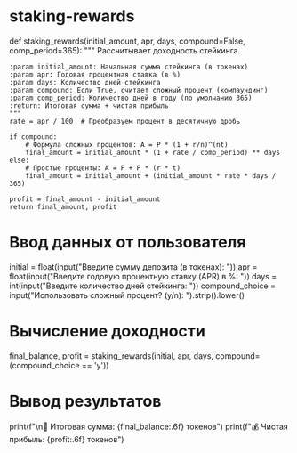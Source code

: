 # staking-rewards
def staking_rewards(initial_amount, apr, days, compound=False, comp_period=365):
    """
    Рассчитывает доходность стейкинга.
    
    :param initial_amount: Начальная сумма стейкинга (в токенах)
    :param apr: Годовая процентная ставка (в %)
    :param days: Количество дней стейкинга
    :param compound: Если True, считает сложный процент (компаундинг)
    :param comp_period: Количество дней в году (по умолчанию 365)
    :return: Итоговая сумма + чистая прибыль
    """
    rate = apr / 100  # Преобразуем процент в десятичную дробь
    
    if compound:
        # Формула сложных процентов: A = P * (1 + r/n)^(nt)
        final_amount = initial_amount * (1 + rate / comp_period) ** days
    else:
        # Простые проценты: A = P + P * (r * t)
        final_amount = initial_amount + (initial_amount * rate * days / 365)
    
    profit = final_amount - initial_amount
    return final_amount, profit

# Ввод данных от пользователя
initial = float(input("Введите сумму депозита (в токенах): "))
apr = float(input("Введите годовую процентную ставку (APR) в %: "))
days = int(input("Введите количество дней стейкинга: "))
compound_choice = input("Использовать сложный процент? (y/n): ").strip().lower()

# Вычисление доходности
final_balance, profit = staking_rewards(initial, apr, days, compound=(compound_choice == 'y'))

# Вывод результатов
print(f"\n🔹 Итоговая сумма: {final_balance:.6f} токенов")
print(f"💰 Чистая прибыль: {profit:.6f} токенов")
